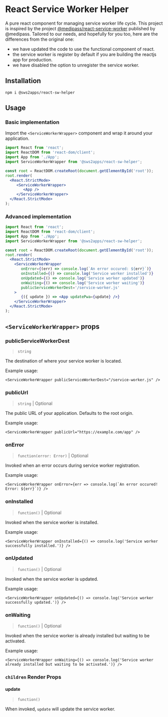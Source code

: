 # React Service Worker Helper

A pure react component for managing service worker life cycle. This project is inspired by the project [@medipass/react-service-worker](https://github.com/medipass/react-service-worker) published by @medipass. Tailored to our needs, and hopefully for you too, here are the differences from the original one:

- we have updated the code to use the functional component of react.
- the service worker is register by default if you are building the reactjs app for production.
- we have disabled the option to unregister the service worker.

## Installation

```
npm i @sws2apps/react-sw-helper
```

## Usage

### Basic implementation

Import the `<ServiceWorkerWrapper>` component and wrap it around your application.

```jsx
import React from 'react';
import ReactDOM from 'react-dom/client';
import App from './App';
import ServiceWorkerWrapper from '@sws2apps/react-sw-helper';

const root = ReactDOM.createRoot(document.getElementById('root'));
root.render(
  <React.StrictMode>
     <ServiceWorkerWrapper>
        <App />
     </ServiceWorkerWrapper>
  </React.StrictMode>
);
```

### Advanced implementation

```jsx
import React from 'react';
import ReactDOM from 'react-dom/client';
import App from './App';
import ServiceWorkerWrapper from '@sws2apps/react-sw-helper';

const root = ReactDOM.createRoot(document.getElementById('root'));
root.render(
  <React.StrictMode>
    <ServiceWorkerWrapper
       onError={(err) => console.log(`An error occured: ${err}`)}
       onInstalled={() => console.log('Service worker installed')}
       onUpdated={() => console.log('Service worker updated')}
       onWaiting={() => console.log('Service worker waiting')}
       publicServiceWorkerDest='/service-worker.js'
    >
       {({ update }) => <App updatePwa={update} />}
    </ServiceWorkerWrapper>
  </React.StrictMode>
);
```

## `<ServiceWorkerWrapper>` props

### publicServiceWorkerDest

> `string`

The destination of where your service worker is located.

Example usage:

`<ServiceWorkerWrapper publicServiceWorkerDest="/service-worker.js" />`

### publicUrl

> `string` | Optional

The public URL of your application. Defaults to the root origin.

Example usage:

`<ServiceWorkerWrapper publicUrl="https://example.com/app" />`

### onError

> `function(error: Error)` | Optional

Invoked when an error occurs during service worker registration.

Example usage:

`` <ServiceWorkerWrapper onError={err => console.log(`An error occured! Error: ${err}`)} /> ``

### onInstalled

> `function()` | Optional

Invoked when the service worker is installed.

Example usage:

`<ServiceWorkerWrapper onInstalled={() => console.log('Service worker successfully installed.')} />`

### onUpdated

> `function()` | Optional

Invoked when the service worker is updated.

Example usage:

`<ServiceWorkerWrapper onUpdated={() => console.log('Service worker successfully updated.')} />`

### onWaiting

> `function()` | Optional

Invoked when the service worker is already installed but waiting to be activated.

Example usage:

`<ServiceWorkerWrapper onWaiting={() => console.log('Service worker already installed but waiting to be activated.')} />`

### `children` Render Props

#### update

> `function()`

When invoked, `update` will update the service worker.
